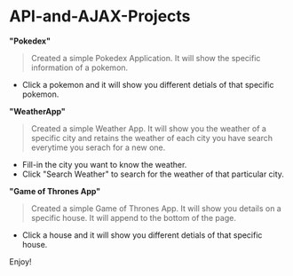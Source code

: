 # API-and-AJAX-Projects

**"Pokedex"**
>Created a simple Pokedex Application. It will show the specific information of a pokemon. 
- Click a pokemon and it will show you different detials of that specific pokemon.

**"WeatherApp"**
>Created a simple Weather App. It will show you the weather of a specific city and retains the weather of each city you have search everytime you serach for a new one.
- Fill-in the city you want to know the weather. 
- Click "Search Weather" to search for the weather of that particular city.

**"Game of Thrones App"**
>Created a simple Game of Thrones App. It will show you details on a specific house. It will append to the bottom of the page.
- Click a house and it will show you different detials of that specific house.

Enjoy!
